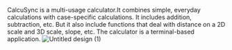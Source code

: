 CalcuSync is a multi-usage calculator.It combines simple, everyday calculations with case-specific calculations. It includes addition, subtraction, etc. But it also include functions that deal with distance on a 2D scale and 3D scale, slope, etc. The calculator is a terminal-based application.
![Untitled design (1)](https://github.com/CalcuSync/CalcuSync/assets/116606573/4abbaafa-f7eb-4eff-9f06-518e0ef04a3b)

